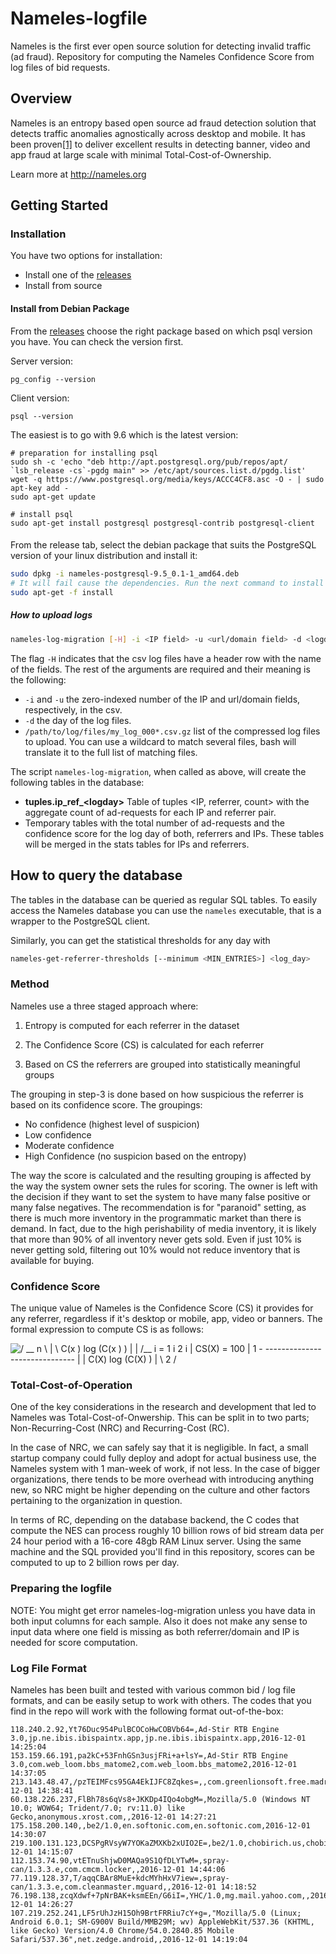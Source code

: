 # Nameles-logfile

Nameles is the first ever open source solution for detecting invalid traffic (ad fraud).
Repository for computing the Nameles Confidence Score from log files of bid requests.

## Overview

Nameles is an entropy based open source ad fraud detection solution that detects traffic anomalies agnostically across desktop and mobile. It has been proven[[1]](http://www.it.uc3m.es/rcuevas/techreports/entropy_method.pdf) to deliver excellent results in detecting banner, video and app fraud at large scale with minimal Total-Cost-of-Ownership.

Learn more at http://nameles.org

## Getting Started

### Installation

You have two options for installation: 

- Install one of the [releases](https://github.com/Nameles-Org/Nameles-logfile/releases)
- Install from source 

#### Install from Debian Package

From the [releases](https://github.com/Nameles-Org/Nameles-logfile/releases) choose the right package based on which psql version you have. You can check the version first. 

Server version:

    pg_config --version

Client version:

    psql --version

The easiest is to go with 9.6 which is the latest version: 

    # preparation for installing psql
    sudo sh -c 'echo "deb http://apt.postgresql.org/pub/repos/apt/ `lsb_release -cs`-pgdg main" >> /etc/apt/sources.list.d/pgdg.list'
    wget -q https://www.postgresql.org/media/keys/ACCC4CF8.asc -O - | sudo apt-key add -
    sudo apt-get update 
    
    # install psql
    sudo apt-get install postgresql postgresql-contrib postgresql-client

####


From the release tab, select the debian package that suits the PostgreSQL version of your linux distribution and install it:

```bash
sudo dpkg -i nameles-postgresql-9.5_0.1-1_amd64.deb
# It will fail cause the dependencies. Run the next command to install everything
sudo apt-get -f install
```

##### How to upload logs

```bash
nameles-log-migration [-H] -i <IP field> -u <url/domain field> -d <logday> /path/to/log/files/my_log_000*.csv.gz
```

The flag `-H` indicates that the csv log files have a header row with the name of the fields. The rest of the arguments are required and their meaning is the following:
  - `-i` and `-u` the zero-indexed number of the IP and url/domain fields, respectively, in the csv.
  - `-d` the day of the log files.
  - `/path/to/log/files/my_log_000*.csv.gz` list of the compressed log files to upload. You can use a wildcard to match several files, bash will translate it to the full list of matching files.

The script `nameles-log-migration`, when called as above, will create the following tables in the database:
  - **tuples.ip\_ref\_\<logday\>** Table of tuples \<IP, referrer, count\> with the aggregate count of ad-requests for each IP and referrer pair.
  - Temporary tables with the total number of ad-requests and the confidence score for the log day of both, referrers and IPs. These tables will be merged in the stats tables for IPs and referrers.

## How to query the database
The tables in the database can be queried as regular SQL tables. To easily access the Nameles database you can use the `nameles` executable, that is a wrapper to the PostgreSQL client.

Similarly, you can get the statistical thresholds for any day with

```bash
nameles-get-referrer-thresholds [--minimum <MIN_ENTRIES>] <log_day>
```



### Method

Nameles use a three staged approach where:

1) Entropy is computed for each referrer in the dataset

2) The Confidence Score (CS) is calculated for each referrer

3) Based on CS the referrers are grouped into statistically meaningful groups

The grouping in step-3 is done based on how suspicious the referrer is based on its confidence score. The groupings:

- No confidence (highest level of suspicion)
- Low confidence
- Moderate confidence
- High Confidence (no suspicion based on the entropy)

The way the score is calculated and the resulting grouping is affected by the way the system owner sets the rules for scoring. The owner is left with the decision if they want to set the system to have many false positive or many false negatives. The recommendation is for "paranoid" setting, as there is much more inventory in the programmatic market than there is demand. In fact, due to the high perishability of media inventory, it is likely that more than 90% of all inventory never gets sold. Even if just 10% is never getting sold, filtering out 10% would not reduce inventory that is available for buying.  


### Confidence Score

The unique value of Nameles is the Confidence Score (CS) it provides for any referrer, regardless if it's desktop or mobile, app, video or banners. The formal expression to compute CS is as follows:

![
                             /        __ n                          \                
                             |       \         C(x ) log (C(x ) )   |                
                             |       /__ i = 1    i     2    i      |                
               CS(X)  =  100 | 1  -  ------------------------------ |                
                             |             C(X) log (C(X) )         |                
                             \                     2                /                
](CS_formula.png)


### Total-Cost-of-Operation

One of the key considerations in the research and development that led to Nameles was Total-Cost-of-Onwership. This can be split in to two parts; Non-Recurring-Cost (NRC) and Recurring-Cost (RC).

In the case of NRC, we can safely say that it is negligible. In fact, a small startup company could fully deploy and adopt for actual business use, the Nameles system with 1 man-week of work, if not less. In the case of bigger organizations, there tends to be more overhead with introducing anything new, so NRC might be higher depending on the culture and other factors pertaining to the organization in question.

In terms of RC, depending on the database backend, the C codes that compute the NES can process roughly 10 billion rows of bid stream data per 24 hour period with a 16-core 48gb RAM Linux server. Using the same machine and the SQL provided you'll find in this repository, scores can be computed to up to 2 billion rows per day.

### Preparing the logfile

NOTE: You might get error nameles-log-migration unless you have data in both input columns for each sample. Also it does not make any sense to input data where one field is missing as both referrer/domain and IP is needed for score computation. 

### Log File Format

Nameles has been built and tested with various common bid / log file formats, and can be easily setup to work with others. The codes that you find in the repo will work with the following format out-of-the-box:

    118.240.2.92,Yt76Duc954PulBCOCoHwCOBVb64=,Ad-Stir RTB Engine 3.0,jp.ne.ibis.ibispaintx.app,jp.ne.ibis.ibispaintx.app,2016-12-01 14:25:04
    153.159.66.191,pa2kC+53FnhGSn3usjFRi+a+lsY=,Ad-Stir RTB Engine 3.0,com.web_loom.bbs_matome2,com.web_loom.bbs_matome2,2016-12-01 14:37:05
    213.143.48.47,/pzTEIMFcs95GA4EkIJFC8Zqkes=,,com.greenlionsoft.free.madrid,madrid.free.greenlionsoft.com,2016-12-01 14:38:41
    60.138.226.237,FlBh78s6qVs8+JKKDp4IQo4obgM=,Mozilla/5.0 (Windows NT 10.0; WOW64; Trident/7.0; rv:11.0) like Gecko,anonymous.xrost.com,,2016-12-01 14:27:21
    175.158.200.140,,be2/1.0,en.softonic.com,en.softonic.com,2016-12-01 14:30:07
    219.100.131.123,DCSPgRVsyW7YOKaZMXKb2xUIO2E=,be2/1.0,chobirich.us,chobirich.us,2016-12-01 14:15:07
    112.153.74.90,vtETnuShjwD0MAQa9S1QfDLYTwM=,spray-can/1.3.3.e,com.cmcm.locker,,2016-12-01 14:44:06
    77.119.128.37,T/aqqCBAr8MuE+kdcMYhHxV7iew=,spray-can/1.3.3.e,com.cleanmaster.mguard,,2016-12-01 14:18:52
    76.198.138,zcqXdwf+7pNrBAK+ksmEEn/G6iI=,YHC/1.0,mg.mail.yahoo.com,,2016-12-01 14:26:27
    107.219.252.241,LF5rUhJzH15Oh9BrtFRRiu7cY+g=,"Mozilla/5.0 (Linux; Android 6.0.1; SM-G900V Build/MMB29M; wv) AppleWebKit/537.36 (KHTML, like Gecko) Version/4.0 Chrome/54.0.2840.85 Mobile Safari/537.36",net.zedge.android,,2016-12-01 14:19:04
